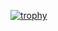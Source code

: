 [![trophy](https://github-profile-trophy.vercel.app/?username=5ym)](https://github.com/ryo-ma/github-profile-trophy)
